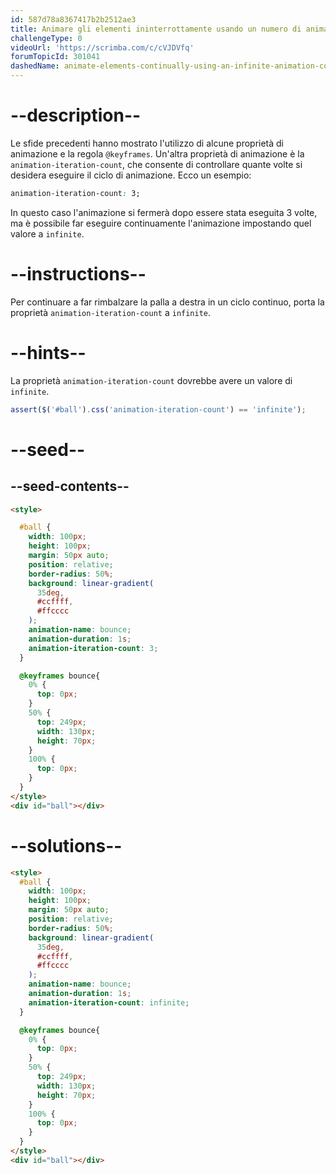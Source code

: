 ```yaml
---
id: 587d78a8367417b2b2512ae3
title: Animare gli elementi ininterrottamente usando un numero di animazioni infinito
challengeType: 0
videoUrl: 'https://scrimba.com/c/cVJDVfq'
forumTopicId: 301041
dashedName: animate-elements-continually-using-an-infinite-animation-count
---
```


# --description--

Le sfide precedenti hanno mostrato l'utilizzo di alcune proprietà di animazione e la regola `@keyframes`. Un'altra proprietà di animazione è la `animation-iteration-count`, che consente di controllare quante volte si desidera eseguire il ciclo di animazione. Ecco un esempio:

```css
animation-iteration-count: 3;
```

In questo caso l'animazione si fermerà dopo essere stata eseguita 3 volte, ma è possibile far eseguire continuamente l'animazione impostando quel valore a `infinite`.

# --instructions--

Per continuare a far rimbalzare la palla a destra in un ciclo continuo, porta la proprietà `animation-iteration-count` a `infinite`.

# --hints--

La proprietà `animation-iteration-count` dovrebbe avere un valore di `infinite`.

```js
assert($('#ball').css('animation-iteration-count') == 'infinite');
```

# --seed--

## --seed-contents--

```html
<style>

  #ball {
    width: 100px;
    height: 100px;
    margin: 50px auto;
    position: relative;
    border-radius: 50%;
    background: linear-gradient(
      35deg,
      #ccffff,
      #ffcccc
    );
    animation-name: bounce;
    animation-duration: 1s;
    animation-iteration-count: 3;
  }

  @keyframes bounce{
    0% {
      top: 0px;
    }
    50% {
      top: 249px;
      width: 130px;
      height: 70px;
    }
    100% {
      top: 0px;
    }
  }
</style>
<div id="ball"></div>
```

# --solutions--

```html
<style>
  #ball {
    width: 100px;
    height: 100px;
    margin: 50px auto;
    position: relative;
    border-radius: 50%;
    background: linear-gradient(
      35deg,
      #ccffff,
      #ffcccc
    );
    animation-name: bounce;
    animation-duration: 1s;
    animation-iteration-count: infinite;
  }

  @keyframes bounce{
    0% {
      top: 0px;
    }
    50% {
      top: 249px;
      width: 130px;
      height: 70px;
    }
    100% {
      top: 0px;
    }
  }
</style>
<div id="ball"></div>
```
